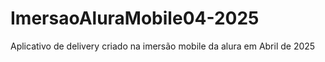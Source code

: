 # ImersaoAluraMobile04-2025
 Aplicativo de delivery criado na imersão mobile da alura em Abril de 2025
